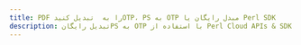 ---title: PDF را به  تبدیل کنیدOTP، PS به OTP مبدل رایگان یا Perl SDKdescription: تبدیل رایگانPS به OTP با استفاده از Perl Cloud APIs & SDK همچنین اسناد PDF را در Cloud ایجاد، ویرایش و رندر کنید.---